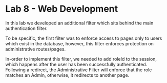 # Lab 8 - Web Development

 In this lab we developed an additional filter which sits behind the main authentication filter.
 
 To be specific, the first filter was to enforce access to pages only to users which exist in the database, however, this filter enforces protection on administrative routes/pages.
 
 In-order to implement this filter, we needed to add roleId to the session, which happens after the user has been successfully authenticated. Following a redirect, the Administrative Filter will enforce that the role matches an Admin, otherwise, it redirects to another page.
